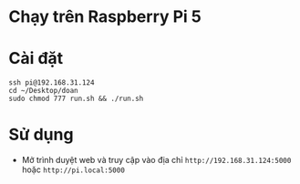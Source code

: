 # Chạy trên Raspberry Pi 5
# Cài đặt

```
ssh pi@192.168.31.124
cd ~/Desktop/doan
sudo chmod 777 run.sh && ./run.sh
```

# Sử dụng

- Mở trình duyệt web và truy cập vào địa chỉ `http://192.168.31.124:5000` hoặc `http://pi.local:5000`

